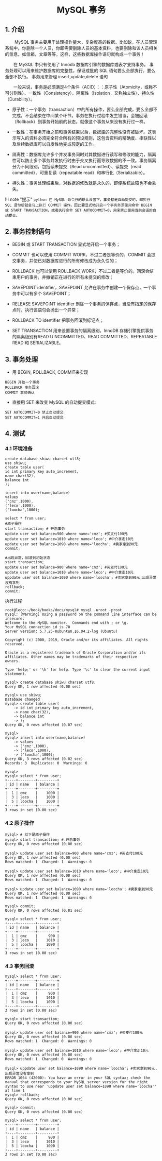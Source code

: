 <center><h1> MySQL 事务 </h1></center>

## 1. 介绍
&#160; &#160; &#160; &#160; MySQL 事务主要用于处理操作量大，复杂度高的数据。比如说，在人员管理系统中，你删除一个人员，你即需要删除人员的基本资料，也要删除和该人员相关的信息，如信箱，文章等等，这样，这些数据库操作语句就构成一个事务！

&#160; &#160; &#160; &#160;在 MySQL 中只有使用了 Innodb 数据库引擎的数据库或表才支持事务。
事务处理可以用来维护数据库的完整性，保证成批的 SQL 语句要么全部执行，要么全部不执行。
事务用来管理 insert,update,delete 语句

&#160; &#160; &#160; &#160;一般来说，事务是必须满足4个条件（ACID）：：原子性（Atomicity，或称不可分割性）、一致性（Consistency）、隔离性（Isolation，又称独立性）、持久性（Durability）。

- 原子性：一个事务（transaction）中的所有操作，要么全部完成，要么全部不完成，不会结束在中间某个环节。事务在执行过程中发生错误，会被回滚（Rollback）到事务开始前的状态，就像这个事务从来没有执行过一样。

- 一致性：在事务开始之前和事务结束以后，数据库的完整性没有被破坏。这表示写入的资料必须完全符合所有的预设规则，这包含资料的精确度、串联性以及后续数据库可以自发性地完成预定的工作。

- 隔离性：数据库允许多个并发事务同时对其数据进行读写和修改的能力，隔离性可以防止多个事务并发执行时由于交叉执行而导致数据的不一致。事务隔离分为不同级别，包括读未提交（Read uncommitted）、读提交（read committed）、可重复读（repeatable read）和串行化（Serializable）。

- 持久性：事务处理结束后，对数据的修改就是永久的，即便系统故障也不会丢失。

!!! note "提示"
    ```python
    在 MySQL 命令行的默认设置下，事务都是自动提交的，即执行 SQL 语句后就会马上执行 COMMIT 操作。因此要显式地开启一个事务务须使用命令 BEGIN 或 START TRANSACTION，或者执行命令 SET AUTOCOMMIT=0，用来禁止使用当前会话的自动提交。
    ```

## 2. 事务控制语句

- BEGIN 或 START TRANSACTION 显式地开启一个事务；

- COMMIT 也可以使用 COMMIT WORK，不过二者是等价的。COMMIT 会提交事务，并使已对数据库进行的所有修改成为永久性的；

- ROLLBACK 也可以使用 ROLLBACK WORK，不过二者是等价的。回滚会结束用户的事务，并撤销正在进行的所有未提交的修改；

- SAVEPOINT identifier，SAVEPOINT 允许在事务中创建一个保存点，一个事务中可以有多个 SAVEPOINT；
 
- RELEASE SAVEPOINT identifier 删除一个事务的保存点，当没有指定的保存点时，执行该语句会抛出一个异常；

- ROLLBACK TO identifier 把事务回滚到标记点；

- SET TRANSACTION 用来设置事务的隔离级别。InnoDB 存储引擎提供事务的隔离级别有READ U NCOMMITTED、READ COMMITTED、REPEATABLE READ 和 SERIALIZABLE。

## 3. 事务处理

- 用 BEGIN, ROLLBACK, COMMIT来实现
```
BEGIN 开始一个事务
ROLLBACK 事务回滚
COMMIT 事务确认
```

- 直接用 SET 来改变 MySQL 的自动提交模式:
```
SET AUTOCOMMIT=0 禁止自动提交
SET AUTOCOMMIT=1 开启自动提交
```


## 4. 测试
### 4.1 环境准备

```
create database shiwu charset utf8;
use shiwu;
create table user(
id int primary key auto_increment,
name char(32),
balance int
);

insert into user(name,balance)
values
('cmz',1000),
('leco',1000),
('loocha',1000);

select * from user;
#原子操作
start transaction; # 开启事务
update user set balance=900 where name='cmz'; #买支付100元
update user set balance=1010 where name='leco'; #中介拿走10元
update user set balance=1090 where name='loocha'; #卖家拿到90元
commit;

#出现异常，回滚到初始状态
start transaction;
update user set balance=900 where name='cmz'; #买支付100元
update user set balance=1010 where name='leco'; #中介拿走10元
uppdate user set balance=1090 where name='loocha'; #卖家拿到90元,出现异常没有拿到
rollback;
commit;
```

执行过程

```
root@leco:~/book/books/docs/mysql# mysql -uroot -proot
mysql: [Warning] Using a password on the command line interface can be insecure.
Welcome to the MySQL monitor.  Commands end with ; or \g.
Your MySQL connection id is 70
Server version: 5.7.25-0ubuntu0.16.04.2-log (Ubuntu)

Copyright (c) 2000, 2019, Oracle and/or its affiliates. All rights reserved.

Oracle is a registered trademark of Oracle Corporation and/or its
affiliates. Other names may be trademarks of their respective
owners.

Type 'help;' or '\h' for help. Type '\c' to clear the current input statement.

mysql> create database shiwu charset utf8;
Query OK, 1 row affected (0.00 sec)

mysql> use shiwu;
Database changed
mysql> create table user(
    -> id int primary key auto_increment,
    -> name char(32),
    -> balance int
    -> );
Query OK, 0 rows affected (0.07 sec)

mysql>
mysql> insert into user(name,balance)
    -> values
    -> ('cmz',1000),
    -> ('leco',1000),
    -> ('loocha',1000);
Query OK, 3 rows affected (0.02 sec)
Records: 3  Duplicates: 0  Warnings: 0

mysql>
mysql> select * from user;
+----+--------+---------+
| id | name   | balance |
+----+--------+---------+
|  1 | cmz    |    1000 |
|  3 | leco   |    1000 |
|  5 | loocha |    1000 |
+----+--------+---------+
3 rows in set (0.00 sec)
```

### 4.2 原子操作

```
mysql> # 以下是原子操作
mysql> start transaction; # 开启事务
Query OK, 0 rows affected (0.00 sec)

mysql> update user set balance=900 where name='cmz'; #买支付100元
Query OK, 1 row affected (0.00 sec)
Rows matched: 1  Changed: 1  Warnings: 0

mysql> update user set balance=1010 where name='leco'; #中介拿走10元
Query OK, 1 row affected (0.00 sec)
Rows matched: 1  Changed: 1  Warnings: 0

mysql> update user set balance=1090 where name='loocha'; #卖家拿到90元
Query OK, 1 row affected (0.00 sec)
Rows matched: 1  Changed: 1  Warnings: 0

mysql> commit;
Query OK, 0 rows affected (0.01 sec)

mysql> select * from user;
+----+--------+---------+
| id | name   | balance |
+----+--------+---------+
|  1 | cmz    |     900 |
|  3 | leco   |    1010 |
|  5 | loocha |    1090 |
+----+--------+---------+
3 rows in set (0.00 sec)
```

### 4.3 事务回滚

```
mysql> select * from user;
+----+--------+---------+
| id | name   | balance |
+----+--------+---------+
|  1 | cmz    |     900 |
|  3 | leco   |    1010 |
|  5 | loocha |    1090 |
+----+--------+---------+
3 rows in set (0.00 sec)

mysql> start transaction;
Query OK, 0 rows affected (0.00 sec)

mysql> update user set balance=900 where name='cmz'; #买支付100元
Query OK, 0 rows affected (0.00 sec)
Rows matched: 1  Changed: 0  Warnings: 0

mysql> update user set balance=1010 where name='leco'; #中介拿走10元
Query OK, 0 rows affected (0.00 sec)
Rows matched: 1  Changed: 0  Warnings: 0

mysql> uppdate user set balance=1090 where name='loocha'; #卖家拿到90元,出现异常没有拿到
ERROR 1064 (42000): You have an error in your SQL syntax; check the manual that corresponds to your MySQL server version for the right syntax to use near 'uppdate user set balance=1090 where name='loocha'' at line 1
mysql> rollback;
Query OK, 0 rows affected (0.00 sec)

mysql> commit;
Query OK, 0 rows affected (0.00 sec)

mysql> select * from user;
+----+--------+---------+
| id | name   | balance |
+----+--------+---------+
|  1 | cmz    |     900 |
|  3 | leco   |    1010 |
|  5 | loocha |    1090 |
+----+--------+---------+
3 rows in set (0.00 sec)

```

